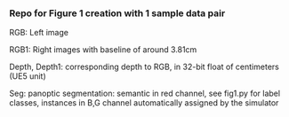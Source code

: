 
### Repo for Figure 1 creation with 1 sample data pair

RGB: Left image

RGB1: Right images with baseline of around 3.81cm

Depth, Depth1: corresponding depth to RGB, in 32-bit float of centimeters (UE5 unit)

Seg: panoptic segmentation: semantic in red channel, see fig1.py for label classes, instances in B,G channel automatically assigned by the simulator